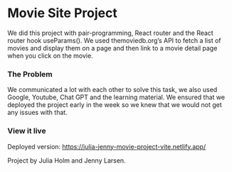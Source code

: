 # Movie Site Project

We did this project with pair-programming, React router and the React router hook useParams(). We used themoviedb.org’s API to fetch a list of movies and display them on a page and then link to a movie detail page when you click on the movie. 

### The Problem

We communicated a lot with each other to solve this task, we also used Google, Youtube, Chat GPT and the learning material. We ensured that we deployed the project early in the week so we knew that we would not get any issues with that.

### View it live

Deployed version: https://julia-jenny-movie-project-vite.netlify.app/

Project by Julia Holm and Jenny Larsen.

